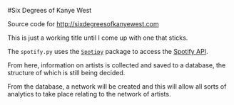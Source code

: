 #Six Degrees of Kanye West

Source code for http://sixdegreesofkanyewest.com

This is just a working title until I come up with one that sticks.

The `spotify.py` uses the [`Spotipy`](https://github.com/plamere/spotipy) package to access the [Spotify API](https://developer.spotify.com/web-api/).

From here, information on artists is collected and saved to a database, the structure of which is still being decided.

From the database, a network will be created and this will allow all sorts of analytics to take place relating to the network of artists.
